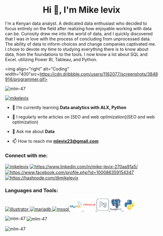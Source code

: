 <h1 align="center">Hi 👋, I'm Mike levix</h1>
<p align="left">I'm a Kenyan data analyst. A dedicated data enthusiast who decided to focus entirely on the field after realizing how enjoyable working with data can be. Curiosity drew me into the world of data, and I quickly discovered that I was in love with the process of concluding from unprocessed data. The ability of data to inform choices and change companies captivated me. I chose to devote my time to studying everything there is to know about data, from the foundations to the tools. I now know a lot about SQL and Excel. utilizing Power BI, Tableau, and Python.</p>

<img align="right" alt="Coding" width="400"src=https://cdn.dribbble.com/users/1162077/screenshots/3848914/programmer.gif>

<p align="left"> <img src="https://komarev.com/ghpvc/?username=mlm-47&label=Profile%20views&color=0e75b6&style=flat" alt="mlm-47" /> </p>

<p align="left"> <a href="https://twitter.com/mikelevix" target="blank"><img src="https://img.shields.io/twitter/follow/mikelevix?logo=twitter&style=for-the-badge" alt="mikelevix" /></a> </p>

- 🌱 I’m currently learning **Data analytics with ALX, Python**

- 📝 I regularly write articles on [SEO and web optimization](SEO and web optimization)

- 💬 Ask me about **Data**

- 📫 How to reach me **mlevix23@gmail.com**

<h3 align="left">Connect with me:</h3>
<p align="left">
<a href="https://twitter.com/mikelevix" target="blank"><img align="center" src="https://raw.githubusercontent.com/rahuldkjain/github-profile-readme-generator/master/src/images/icons/Social/twitter.svg" alt="mikelevix" height="30" width="40" /></a>
<a href="https://linkedin.com/in/https://www.linkedin.com/in/mike-levix-270aa91a5/" target="blank"><img align="center" src="https://raw.githubusercontent.com/rahuldkjain/github-profile-readme-generator/master/src/images/icons/Social/linked-in-alt.svg" alt="https://www.linkedin.com/in/mike-levix-270aa91a5/" height="30" width="40" /></a>
<a href="https://fb.com/https://www.facebook.com/profile.php?id=100086359154347" target="blank"><img align="center" src="https://raw.githubusercontent.com/rahuldkjain/github-profile-readme-generator/master/src/images/icons/Social/facebook.svg" alt="https://www.facebook.com/profile.php?id=100086359154347" height="30" width="40" /></a>
<a href="https://hashnode.com/https://hashnode.com/@mikelevix" target="blank"><img align="center" src="https://raw.githubusercontent.com/rahuldkjain/github-profile-readme-generator/master/src/images/icons/Social/hashnode.svg" alt="https://hashnode.com/@mikelevix" height="30" width="40" /></a>
</p>

<h3 align="left">Languages and Tools:</h3>
<p align="left"> <a href="https://www.adobe.com/in/products/illustrator.html" target="_blank" rel="noreferrer"> <img src="https://www.vectorlogo.zone/logos/adobe_illustrator/adobe_illustrator-icon.svg" alt="illustrator" width="40" height="40"/> </a> <a href="https://mariadb.org/" target="_blank" rel="noreferrer"> <img src="https://www.vectorlogo.zone/logos/mariadb/mariadb-icon.svg" alt="mariadb" width="40" height="40"/> </a> <a href="https://www.microsoft.com/en-us/sql-server" target="_blank" rel="noreferrer"> <img src="https://www.svgrepo.com/show/303229/microsoft-sql-server-logo.svg" alt="mssql" width="40" height="40"/> </a> <a href="https://www.mysql.com/" target="_blank" rel="noreferrer"> <img src="https://raw.githubusercontent.com/devicons/devicon/master/icons/mysql/mysql-original-wordmark.svg" alt="mysql" width="40" height="40"/> </a> <a href="https://www.oracle.com/" target="_blank" rel="noreferrer"> <img src="https://raw.githubusercontent.com/devicons/devicon/master/icons/oracle/oracle-original.svg" alt="oracle" width="40" height="40"/> </a> <a href="https://www.photoshop.com/en" target="_blank" rel="noreferrer"> <img src="https://raw.githubusercontent.com/devicons/devicon/master/icons/photoshop/photoshop-line.svg" alt="photoshop" width="40" height="40"/> </a> <a href="https://www.postgresql.org" target="_blank" rel="noreferrer"> <img src="https://raw.githubusercontent.com/devicons/devicon/master/icons/postgresql/postgresql-original-wordmark.svg" alt="postgresql" width="40" height="40"/> </a> <a href="https://www.python.org" target="_blank" rel="noreferrer"> <img src="https://raw.githubusercontent.com/devicons/devicon/master/icons/python/python-original.svg" alt="python" width="40" height="40"/> </a> </p>

<p><img align="left" src="https://github-readme-stats.vercel.app/api/top-langs?username=mlm-47&show_icons=true&locale=en&layout=compact" alt="mlm-47" /></p>

<p>&nbsp;<img align="center" src="https://github-readme-stats.vercel.app/api?username=mlm-47&show_icons=true&locale=en" alt="mlm-47" /></p>

<p><img align="center" src="https://github-readme-streak-stats.herokuapp.com/?user=mlm-47&" alt="mlm-47" /></p>
